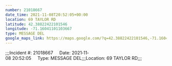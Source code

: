 ```yaml
---
number: 21018667
date_time: 2021-11-08T20:52:05+00:00
location: 69 TAYLOR RD
latitude: 42.38822422101546
longitude: -71.16041101103667
type: MESSAGE DEL
google_maps_link: https://maps.google.com/?q=42.38822422101546,-71.16041101103667
---
```


;;;Incident #: 21018667     Date: 2021‐11‐08 20:52:05     Type: MESSAGE DEL;;;Location: 69 TAYLOR RD;;;
